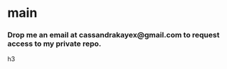 # main
<h3> Drop me an email at cassandrakayex@gmail.com to request access to my private repo.</h3>h3
